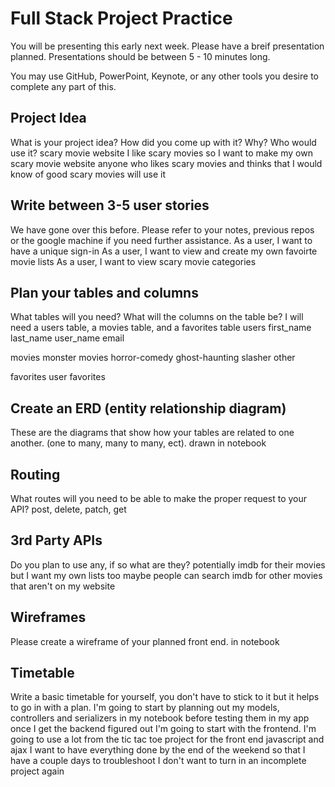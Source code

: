 # Full Stack Project Practice

You will be presenting this early next week.  Please have a breif presentation
planned.  Presentations should be between 5 - 10 minutes long.

You may use GitHub, PowerPoint, Keynote, or any other tools you desire to
complete any part of this.

## Project Idea

What is your project idea?  How did you come up with it? Why? Who would use it?
scary movie website
I like scary movies so I want to make my own scary movie website
anyone who likes scary movies and thinks that I would know of good scary movies will use it

## Write between 3-5 user stories

We have gone over this before. Please refer to your notes, previous repos or the
google machine if you need further assistance.
As a user, I want to have a unique sign-in
As a user, I want to view and create my own favoirte movie lists
As a user, I want to view scary movie categories

## Plan your tables and columns

What tables will you need? What will the columns on the table be?
I will need a users table, a movies table, and a favorites table
users
first_name
last_name
user_name
email

movies
monster movies
horror-comedy
ghost-haunting
slasher
other

favorites
user favorites


## Create an ERD (entity relationship diagram)

These are the diagrams that show how your tables are related to one another.
(one to many, many to many, ect).
drawn in notebook

## Routing

What routes will you need to be able to make the proper request to your API?
post, delete, patch, get

## 3rd Party APIs

Do you plan to use any, if so what are they?
potentially imdb for their movies but I want my own lists too
maybe people can search imdb for other movies that aren't on my website

## Wireframes

Please create a wireframe of your planned front end.
in notebook

## Timetable

Write a basic timetable for yourself, you don't have to stick to it but it
helps to go in with a plan.
I'm going to start by planning out my models, controllers and serializers in my notebook before testing them in my app
once I get the backend figured out I'm going to start with the frontend. I'm going to use a lot from the tic tac toe project for the front end javascript and ajax
I want to have everything done by the end of the weekend so that I have a couple days to troubleshoot
I don't want to turn in an incomplete project again
